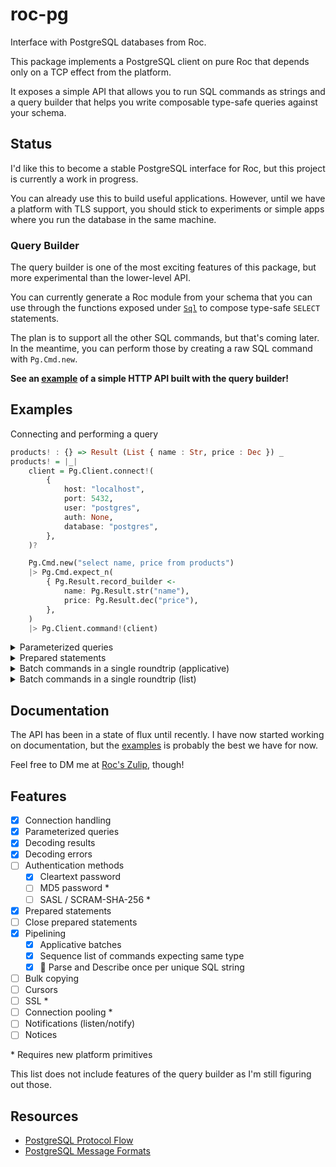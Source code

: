 # roc-pg

Interface with PostgreSQL databases from Roc.

This package implements a PostgreSQL client on pure Roc that depends only on a TCP effect from the platform. 

It exposes a simple API that allows you to run SQL commands as strings and a query builder that helps you write composable type-safe queries against your schema.

## Status

I'd like this to become a stable PostgreSQL interface for Roc, but this project is currently a work in progress.

You can already use this to build useful applications. However, until we have a platform with TLS support, you should stick to experiments or simple apps where you run the database in the same machine.

### Query Builder

The query builder is one of the most exciting features of this package, but more experimental than the lower-level API.

You can currently generate a Roc module from your schema that you can use through the functions exposed under [`Sql`](./src/Sql.roc) to compose type-safe `SELECT` statements.

The plan is to support all the other SQL commands, but that's coming later. In the meantime, you can perform those by creating a raw SQL command with `Pg.Cmd.new`.

**See an [example](./examples/store) of a simple HTTP API built with the query builder!**

## Examples

Connecting and performing a query

```haskell
products! : {} => Result (List { name : Str, price : Dec }) _
products! = |_|
    client = Pg.Client.connect!(
        {
            host: "localhost",
            port: 5432,
            user: "postgres",
            auth: None,
            database: "postgres",
        },
    )?

    Pg.Cmd.new("select name, price from products")
    |> Pg.Cmd.expect_n(
        { Pg.Result.record_builder <-
            name: Pg.Result.str("name"),
            price: Pg.Result.dec("price"),
        },
    )
    |> Pg.Client.command!(client)
```

<details>
<summary>
Parameterized queries
</summary>

```elm
Pg.Cmd.new("select name, price from products where id = $1")
|> Pg.Cmd.bind([ Pg.Cmd.u32(product_id) ])
|> Pg.Cmd.expect1(
    { Pg.Result.record_builder <-
        name: Pg.Result.str("name"),
        price: Pg.Result.dec("price"),
    },
)
|> Pg.Client.command!(client)?
```

</details>

<details>
<summary>
Prepared statements
</summary>

```elm
select_user =
    "select email from users where id = $1"
    |> Pg.Client.prepare!({ client, name: "select_user" })?

select_user
|> Pg.Cmd.bind([Pg.Cmd.u32(user_id)])
|> Pg.Cmd.expect1(Pg.Result.str("email"))
|> Pg.Client.command!(client)?
```

</details>

<details>
<summary>
Batch commands in a single roundtrip (applicative)
</summary>

```elm
Pg.Batch.succeed(|email| |products| { email, products })
|> Pg.Batch.with(
    (
        select_user
        |> Pg.Cmd.bind([Pg.Cmd.u32(user_id)])
        |> Pg.Cmd.expect1(Pg.Result.str("email"))
    ),
)
|> Pg.Batch.with(
    (
        Pg.Cmd.new(
            """
            select name, price from products
            inner join orders on orders.product_id = products.id
            where orders.id = $1
            """,
        )
        |> Pg.Cmd.bind([Pg.Cmd.u32(order_id)])
        |> Pg.Cmd.expect_n(
            { Pg.Result.record_builder <-
                name: Pg.Result.str("name"),
                price: Pg.Result.dec("price"),
            },
        )
    ),
)
|> Pg.Client.batch!(client)?
```

Note: `select_user` referes to prepared statement in the previous example

</details>

<details>
<summary>
Batch commands in a single roundtrip (list)
</summary>

```elm
update_cmd = |product|
    Pg.Cmd.new("update products set desc = $1 where id = $2")
    |> Pg.Cmd.bind([Pg.Cmd.str(product.desc), Pg.Cmd.u32(product.id)])

products_to_update
|> List.map(update_cmd)
|> Pg.Batch.sequence
|> Pg.Client.batch!(client)?
```

Note: `roc-pg` automatically reuses statements in a batch by only parsing (and describing) once per unique SQL string. This also works with applicative batches.

</details>

## Documentation

The API has been in a state of flux until recently. I have now started working on documentation, but the [examples](./examples) is probably the best we have for now.

Feel free to DM me at [Roc's Zulip](https://roc.zulipchat.com/#narrow/dm/489294-Agus-Zubiaga), though!


## Features

- [x] Connection handling
- [x] Parameterized queries
- [x] Decoding results
- [x] Decoding errors
- [ ] Authentication methods
  - [x] Cleartext password
  - [ ] MD5 password \*
  - [ ] SASL / SCRAM-SHA-256 \*
- [x] Prepared statements
- [ ] Close prepared statements
- [x] Pipelining
  - [x] Applicative batches
  - [x] Sequence list of commands expecting same type
  - [x] 🚀 Parse and Describe once per unique SQL string
- [ ] Bulk copying
- [ ] Cursors
- [ ] SSL \*
- [ ] Connection pooling \*
- [ ] Notifications (listen/notify)
- [ ] Notices

\* Requires new platform primitives

This list does not include features of the query builder as I'm still figuring out those.


## Resources

- [PostgreSQL Protocol Flow](https://www.postgresql.org/docs/current/protocol-flow.html)
- [PostgreSQL Message Formats](https://www.postgresql.org/docs/current/protocol-message-formats.html)
